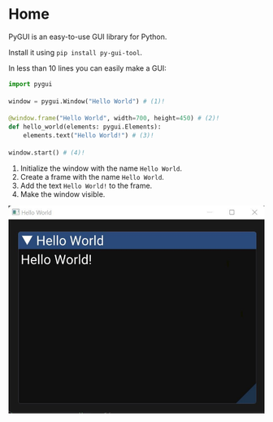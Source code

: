 # Home

PyGUI is an easy-to-use GUI library for Python.

Install it using `pip install py-gui-tool`.

In less than 10 lines you can easily make a GUI:

```py linenums="1"
import pygui

window = pygui.Window("Hello World") # (1)!

@window.frame("Hello World", width=700, height=450) # (2)!
def hello_world(elements: pygui.Elements):
    elements.text("Hello World!") # (3)!

window.start() # (4)!
```

1. Initialize the window with the name ``Hello World``.
2. Create a frame with the name ``Hello World``.
3. Add the text ``Hello World!`` to the frame.
4. Make the window visible.

![Example Image](images/hello-world-example.jpg)
